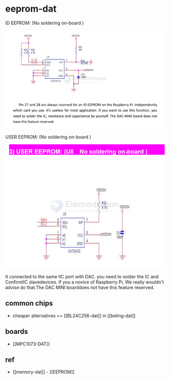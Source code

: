
# eeprom-dat

ID EEPROM: (No soldering on-board )

![](2024-12-20-18-09-27.png)

USER EEPROM: (No soldering on-board )

![](2024-12-20-18-09-45.png)

It connected to the same IIC port with DAC. you need to solder the IC and ConfirmIIC slavedevices. If you a novice of Raspberry Pi, We really wouldn't advise do that.The DAC MINI boarddoes not have this feature reserved.



## common chips 

- cheaper alternatives == [[BL24C256-dat]] in [[beling-dat]]

## boards 

- [[MPC1073-DAT]]

## ref 

- [[memory-dat]] - [[EEPROM]]